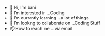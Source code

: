 - 👋 Hi, I’m bani
- 👀 I’m interested in ...Coding
- 🌱 I’m currently learning ...a lot of things
- 💞️ I’m looking to collaborate on ...Coding Stuff
- 📫 How to reach me ...via email

<!---
bsbani090/bsbani090 is a ✨ special ✨ repository because its `README.md` (this file) appears on your GitHub profile.
You can click the Preview link to take a look at your changes.
--->
